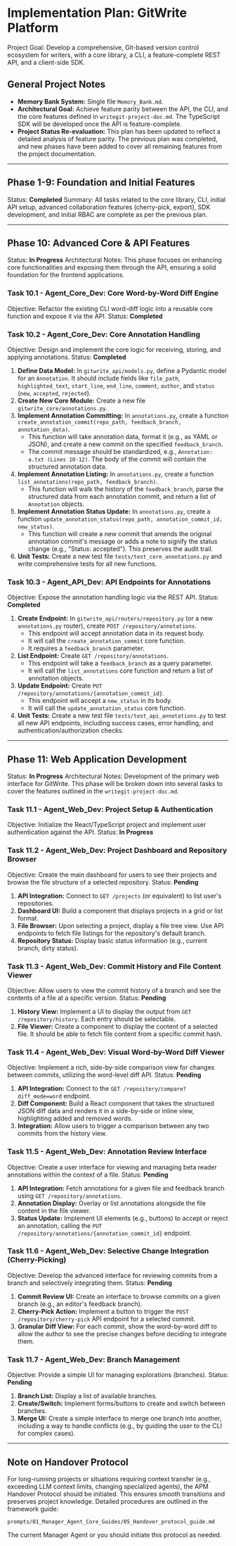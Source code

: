 # Implementation Plan: GitWrite Platform

Project Goal: Develop a comprehensive, Git-based version control ecosystem for writers, with a core library, a CLI, a feature-complete REST API, and a client-side SDK.

## General Project Notes
*   **Memory Bank System:** Single file `Memory_Bank.md`.
*   **Architectural Goal:** Achieve feature parity between the API, the CLI, and the core features defined in `writegit-project-doc.md`. The TypeScript SDK will be developed once the API is feature-complete.
*   **Project Status Re-evaluation:** This plan has been updated to reflect a detailed analysis of feature parity. The previous plan was completed, and new phases have been added to cover all remaining features from the project documentation.

---

## Phase 1-9: Foundation and Initial Features
Status: **Completed**
Summary: All tasks related to the core library, CLI, initial API setup, advanced collaboration features (cherry-pick, export), SDK development, and initial RBAC are complete as per the previous plan.

---

## Phase 10: Advanced Core & API Features
Status: **In Progress**
Architectural Notes: This phase focuses on enhancing core functionalities and exposing them through the API, ensuring a solid foundation for the frontend applications.

### Task 10.1 - Agent_Core_Dev: Core Word-by-Word Diff Engine
Objective: Refactor the existing CLI word-diff logic into a reusable core function and expose it via the API.
Status: **Completed**

### Task 10.2 - Agent_Core_Dev: Core Annotation Handling
Objective: Design and implement the core logic for receiving, storing, and applying annotations.
Status: **Completed**

1.  **Define Data Model:** In `gitwrite_api/models.py`, define a Pydantic model for an `Annotation`. It should include fields like `file_path`, `highlighted_text`, `start_line`, `end_line`, `comment`, `author`, and `status` (`new`, `accepted`, `rejected`).
2.  **Create New Core Module:** Create a new file `gitwrite_core/annotations.py`.
3.  **Implement Annotation Committing:** In `annotations.py`, create a function `create_annotation_commit(repo_path, feedback_branch, annotation_data)`.
    -   This function will take annotation data, format it (e.g., as YAML or JSON), and create a new commit on the specified `feedback_branch`.
    -   The commit message should be standardized, e.g., `Annotation: a.txt (Lines 10-12)`. The body of the commit will contain the structured annotation data.
4.  **Implement Annotation Listing:** In `annotations.py`, create a function `list_annotations(repo_path, feedback_branch)`.
    -   This function will walk the history of the `feedback_branch`, parse the structured data from each annotation commit, and return a list of `Annotation` objects.
5.  **Implement Annotation Status Update:** In `annotations.py`, create a function `update_annotation_status(repo_path, annotation_commit_id, new_status)`.
    -   This function will create a new commit that amends the original annotation commit's message or adds a note to signify the status change (e.g., "Status: accepted"). This preserves the audit trail.
6.  **Unit Tests:** Create a new test file `tests/test_core_annotations.py` and write comprehensive tests for all new functions.

### Task 10.3 - Agent_API_Dev: API Endpoints for Annotations
Objective: Expose the annotation handling logic via the REST API.
Status: **Completed**

1.  **Create Endpoint:** In `gitwrite_api/routers/repository.py` (or a new `annotations.py` router), create `POST /repository/annotations`.
    -   This endpoint will accept annotation data in its request body.
    -   It will call the `create_annotation_commit` core function.
    -   It requires a `feedback_branch` parameter.
2.  **List Endpoint:** Create `GET /repository/annotations`.
    -   This endpoint will take a `feedback_branch` as a query parameter.
    -   It will call the `list_annotations` core function and return a list of annotation objects.
3.  **Update Endpoint:** Create `PUT /repository/annotations/{annotation_commit_id}`.
    -   This endpoint will accept a `new_status` in its body.
    -   It will call the `update_annotation_status` core function.
4.  **Unit Tests:** Create a new test file `tests/test_api_annotations.py` to test all new API endpoints, including success cases, error handling, and authentication/authorization checks.

---

## Phase 11: Web Application Development
Status: **In Progress**
Architectural Notes: Development of the primary web interface for GitWrite. This phase will be broken down into several tasks to cover the features outlined in the `writegit-project-doc.md`.

### Task 11.1 - Agent_Web_Dev: Project Setup & Authentication
Objective: Initialize the React/TypeScript project and implement user authentication against the API.
Status: **In Progress**

### Task 11.2 - Agent_Web_Dev: Project Dashboard and Repository Browser
Objective: Create the main dashboard for users to see their projects and browse the file structure of a selected repository.
Status: **Pending**
1.  **API Integration:** Connect to `GET /projects` (or equivalent) to list user's repositories.
2.  **Dashboard UI:** Build a component that displays projects in a grid or list format.
3.  **File Browser:** Upon selecting a project, display a file tree view. Use API endpoints to fetch file listings for the repository's default branch.
4.  **Repository Status:** Display basic status information (e.g., current branch, dirty status).

### Task 11.3 - Agent_Web_Dev: Commit History and File Content Viewer
Objective: Allow users to view the commit history of a branch and see the contents of a file at a specific version.
Status: **Pending**
1.  **History View:** Implement a UI to display the output from `GET /repository/history`. Each entry should be selectable.
2.  **File Viewer:** Create a component to display the content of a selected file. It should be able to fetch file content from a specific commit hash.

### Task 11.4 - Agent_Web_Dev: Visual Word-by-Word Diff Viewer
Objective: Implement a rich, side-by-side comparison view for changes between commits, utilizing the word-level diff API.
Status: **Pending**
1.  **API Integration:** Connect to the `GET /repository/compare?diff_mode=word` endpoint.
2.  **Diff Component:** Build a React component that takes the structured JSON diff data and renders it in a side-by-side or inline view, highlighting added and removed words.
3.  **Integration:** Allow users to trigger a comparison between any two commits from the history view.

### Task 11.5 - Agent_Web_Dev: Annotation Review Interface
Objective: Create a user interface for viewing and managing beta reader annotations within the context of a file.
Status: **Pending**
1.  **API Integration:** Fetch annotations for a given file and feedback branch using `GET /repository/annotations`.
2.  **Annotation Display:** Overlay or list annotations alongside the file content in the file viewer.
3.  **Status Update:** Implement UI elements (e.g., buttons) to accept or reject an annotation, calling the `PUT /repository/annotations/{annotation_commit_id}` endpoint.

### Task 11.6 - Agent_Web_Dev: Selective Change Integration (Cherry-Picking)
Objective: Develop the advanced interface for reviewing commits from a branch and selectively integrating them.
Status: **Pending**
1.  **Commit Review UI:** Create an interface to browse commits on a given branch (e.g., an editor's feedback branch).
2.  **Cherry-Pick Action:** Implement a button to trigger the `POST /repository/cherry-pick` API endpoint for a selected commit.
3.  **Granular Diff View:** For each commit, show the word-by-word diff to allow the author to see the precise changes before deciding to integrate them.

### Task 11.7 - Agent_Web_Dev: Branch Management
Objective: Provide a simple UI for managing explorations (branches).
Status: **Pending**
1.  **Branch List:** Display a list of available branches.
2.  **Create/Switch:** Implement forms/buttons to create and switch between branches.
3.  **Merge UI:** Create a simple interface to merge one branch into another, including a way to handle conflicts (e.g., by guiding the user to the CLI for complex cases).

---

## Note on Handover Protocol

For long-running projects or situations requiring context transfer (e.g., exceeding LLM context limits, changing specialized agents), the APM Handover Protocol should be initiated. This ensures smooth transitions and preserves project knowledge. Detailed procedures are outlined in the framework guide:

`prompts/01_Manager_Agent_Core_Guides/05_Handover_protocol_guide.md`

The current Manager Agent or you should initiate this protocol as needed.
